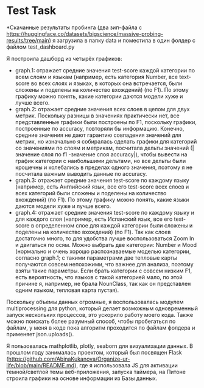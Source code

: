 # Test Task

*Скачанные результаты пробинга (два зип-файла с https://huggingface.co/datasets/bigscience/massive-probing-results/tree/main) я загрузила в папку data и поместила в один фолдер с файлом test_dashboard.py

Я построила дашборд из четырёх графиков:

* graph.1: отражает средние значения test-score каждой категории по всем слоям и языкам (например, есть категория Number, все text-score во всех слоях и языках, в которых она встречается, были сложены и поделены на количество вхождений) (по F1). По этому графику можно понять, какие категории даются модели хуже и лучше всего.
* graph.2: отражает средние значения всех слоев в целом для двух метрик. Поскольку разницы в значениях практически нет, все представленные графики были построены по F1, поскольку графики, построенные по accuracy, повторяли бы информацию. Конечно, средние значения не дают гарантию совпадения значений для метрик, но изначально я собиралась сделать графики для категорий со значениями по слоям и метрикам, посчитала дельты значений (|значение слоя по f1 -значение слоя accuracy|), чтобы вывести на график категории с наибольшими дельтами, но все дельты были крошечны и колебались в пределах одного значения, поэтому я не посчитала важным выводить данные по accuracy.
* graph.3: отражает средние значения test-score по каждому языку (например, есть Английский язык, все его test-score всех слоев и всех категорий были сложены и поделены на количество вхождений) (по F1). По этому графику можно понять, какие языки даются модели хуже и лучше всего.
* graph.4: отражает средние значения test-score по каждому языку и для каждого слоя (например, есть Испанский язык, все его test-score в определенном слое для каждой категории были сложены и поделены на количество вхождений) (по F1). Так как слоев достаточно много, то для удобства лучше воспользоваться Zoom In и двигаться по осям. Можно выбрать две категории: Number и Mood (нормально и очень хорошо распознаваемые моделью категории, согласно graph.1; с такими параметрами две тепловые карты получаются совсем непохожими, что важнее для анализа, поэтому взяты такие параметры. Если брать категории с совсем низким F1, есть вероятность, что языков с такой категорией мало, по этой причине я, например, не брала NounClass, так как он представлен одним языком, тепловая карта пустая).

Поскольку объемы данных огромные, я воспользовалась модулем multiprocessing для python, который делает возможным одновременный запуск нескольких процессов, это ускорило работу моего кода. Также можно поискать более разумный способ, чтобы пробегаться по файлам, у меня в коде пока алгоритм проходится по файлам фолдера и применяет json.uploads(). 

Я пользовалась mathplotlib, plotly, seaborn для визуализации данных. В прошлом году занималась проектом, который был посвящен Flask (https://github.com/AbinaKukanova/Organize-ur-life/blob/main/README.md), где я использовала JS для активации темной/светлой темы веб-приложения, запуска таймера, на Питоне строила графики на основе информации из Базы данных.
